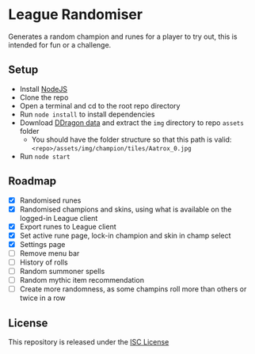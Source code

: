 # League Randomiser
Generates a random champion and runes for a player to try out, this is intended for fun or a challenge.

## Setup
 - Install [NodeJS](https://nodejs.org/en)
 - Clone the repo
 - Open a terminal and cd to the root repo directory
 - Run `node install` to install dependencies
 - Download [DDragon data](https://developer.riotgames.com/docs/lol#data-dragon) and extract the `img` directory to repo `assets` folder
	- You should have the folder structure so that this path is valid: `<repo>/assets/img/champion/tiles/Aatrox_0.jpg`
 - Run `node start`

## Roadmap
* [x] Randomised runes
* [x] Randomised champions and skins, using what is available on the logged-in League client
* [x] Export runes to League client
* [x] Set active rune page, lock-in champion and skin in champ select
* [x] Settings page
* [ ] Remove menu bar
* [ ] History of rolls
* [ ] Random summoner spells
* [ ] Random mythic item recommendation
* [ ] Create more randomness, as some champins roll more than others or twice in a row

## License
This repository is released under the [ISC License](./LICENSE.md)
